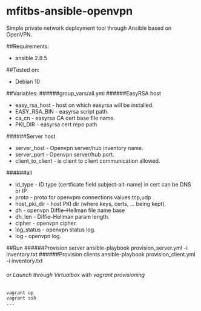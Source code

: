 # mfitbs-ansible-openvpn

Simple private network deployment tool through Ansible based on OpenVPN.

##Requirements:
* ansible 2.8.5

##Tested on:
* Debian 10

##Variables:
######group_vars/all.yml
######EasyRSA host
* easy_rsa_host - host on which easyrsa will be installed.
* EASY_RSA_BIN - easyrsa script path.
* ca_cn - easyrsa CA cert base file name.
* PKI_DIR - easyrsa cert repo path

######Server host
* server_host - Openvpn server/hub inventory name.
* server_port - Openvpn server/hub port.
* client_to_client - is client to client communication allowed.

######all
* id_type - ID type (certficate field subject-alt-name) in cert can be DNS or IP
* proto - proto for openvpm connections values:tcp,udp 
* host_pki_dir - host PKI dir (where keys, certs, ... being kept).
* dh - openvpn Diffie–Hellman file name base
* dh_len - Diffie–Hellman param length. 
* cipher - openvpn cipher.
* log_status - openvpn status log.
* log - openvpn log. 


##Run
######Provision server
    ansible-playbook provision_server.yml -i inventory.txt
######Provision clients
    ansible-playbook provision_client.yml -i inventory.txt    
###### or Launch through Virtualbox with vagrant provisioning
    vagrant up 
    vagrant ssh
    ...
